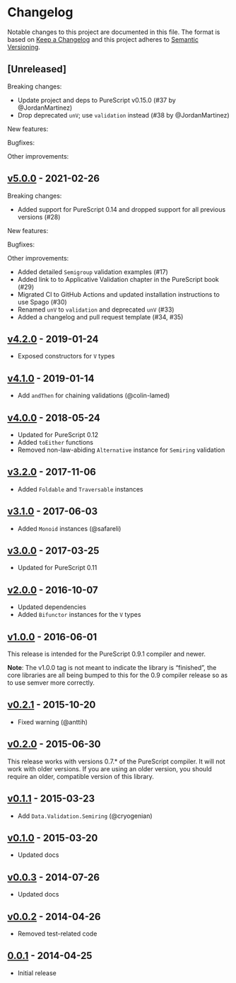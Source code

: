 # Changelog

Notable changes to this project are documented in this file. The format is based on [Keep a Changelog](https://keepachangelog.com/en/1.0.0/) and this project adheres to [Semantic Versioning](https://semver.org/spec/v2.0.0.html).

## [Unreleased]

Breaking changes:
- Update project and deps to PureScript v0.15.0 (#37 by @JordanMartinez)
- Drop deprecated `unV`; use `validation` instead (#38 by @JordanMartinez)

New features:

Bugfixes:

Other improvements:

## [v5.0.0](https://github.com/purescript/purescript-validation/releases/tag/v5.0.0) - 2021-02-26

Breaking changes:
- Added support for PureScript 0.14 and dropped support for all previous versions (#28)

New features:

Bugfixes:

Other improvements:
- Added detailed `Semigroup` validation examples (#17)
- Added link to to Applicative Validation chapter in the PureScript book (#29) 
- Migrated CI to GitHub Actions and updated installation instructions to use Spago (#30)
- Renamed `unV` to `validation` and deprecated `unV` (#33)
- Added a changelog and pull request template (#34, #35)

## [v4.2.0](https://github.com/purescript/purescript-validation/releases/tag/v4.2.0) - 2019-01-24

- Exposed constructors for `V` types

## [v4.1.0](https://github.com/purescript/purescript-validation/releases/tag/v4.1.0) - 2019-01-14

- Add `andThen` for chaining validations (@colin-lamed)

## [v4.0.0](https://github.com/purescript/purescript-validation/releases/tag/v4.0.0) - 2018-05-24

- Updated for PureScript 0.12
- Added `toEither` functions
- Removed non-law-abiding `Alternative` instance for `Semiring` validation

## [v3.2.0](https://github.com/purescript/purescript-validation/releases/tag/v3.2.0) - 2017-11-06

- Added `Foldable` and `Traversable` instances

## [v3.1.0](https://github.com/purescript/purescript-validation/releases/tag/v3.1.0) - 2017-06-03

- Added `Monoid` instances (@safareli)

## [v3.0.0](https://github.com/purescript/purescript-validation/releases/tag/v3.0.0) - 2017-03-25

- Updated for PureScript 0.11

## [v2.0.0](https://github.com/purescript/purescript-validation/releases/tag/v2.0.0) - 2016-10-07

- Updated dependencies
- Added `Bifunctor` instances for the `V` types

## [v1.0.0](https://github.com/purescript/purescript-validation/releases/tag/v1.0.0) - 2016-06-01

This release is intended for the PureScript 0.9.1 compiler and newer.

**Note**: The v1.0.0 tag is not meant to indicate the library is “finished”, the core libraries are all being bumped to this for the 0.9 compiler release so as to use semver more correctly.

## [v0.2.1](https://github.com/purescript/purescript-validation/releases/tag/v0.2.1) - 2015-10-20

- Fixed warning (@anttih)

## [v0.2.0](https://github.com/purescript/purescript-validation/releases/tag/v0.2.0) - 2015-06-30

This release works with versions 0.7.\* of the PureScript compiler. It will not work with older versions. If you are using an older version, you should require an older, compatible version of this library.

## [v0.1.1](https://github.com/purescript/purescript-validation/releases/tag/v0.1.1) - 2015-03-23

- Add `Data.Validation.Semiring` (@cryogenian)

## [v0.1.0](https://github.com/purescript/purescript-validation/releases/tag/v0.1.0) - 2015-03-20

- Updated docs

## [v0.0.3](https://github.com/purescript/purescript-validation/releases/tag/v0.0.3) - 2014-07-26

- Updated docs

## [v0.0.2](https://github.com/purescript/purescript-validation/releases/tag/v0.0.2) - 2014-04-26

- Removed test-related code

## [0.0.1](https://github.com/purescript/purescript-validation/releases/tag/0.0.1) - 2014-04-25

- Initial release
